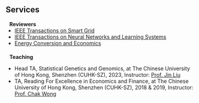 ## Services

<!-- <h4 style="margin:0 10px 0;">Conference Reviewers</h4>

<ul style="margin:0 0 5px;">
  <li><a href="http://cvpr2023.thecvf.com/"><autocolor>IEEE/CVF Conference on Computer Vision and Pattern Recognition (CVPR) 2021-2023</autocolor></a></li>
  <li><a href="http://iccv2021.thecvf.com/"><autocolor>IEEE/CVF International Conference on Computer Vision (ICCV) 2021</autocolor></a></li>
  <li><a href="https://eccv2022.ecva.net/"><autocolor>European Conference on Computer Vision (ECCV) 2022</autocolor></a></li>
</ul> -->

<h4 style="margin:0 10px 0;">Reviewers</h4>

<ul style="margin:0 0 20px;">
  <li><a href="https://ieeexplore.ieee.org/xpl/RecentIssue.jsp?punumber=5165411"><autocolor> IEEE Transactions on Smart Grid</autocolor></a></li>
  <li><a href="https://ieeexplore.ieee.org/xpl/RecentIssue.jsp?punumber=5962385"><autocolor> IEEE Transactions on Neural Networks and Learning Systems</autocolor></a></li>
  <li><a href="https://ietresearch.onlinelibrary.wiley.com/journal/26341581"><autocolor>Energy Conversion and Economics</autocolor></a></li>
  <!-- <li><a href="https://attend.ieee.org/ei2-2023"><autocolor>EI2 2023 (The 7th IEEE Conference on Energy Internet and Energy System Integration)</autocolor></a></li> -->
  <!-- <li><a href="https://www.springer.com/journal/11263"><autocolor>International Journal of Computer Vision (IJCV)</autocolor></a></li> -->
</ul>

<h4 style="margin:0 10px 0;">Teaching</h4>

<ul>
  <li><autocolor>Head TA, Statistical Genetics and Genomics, at The Chinese University of Hong Kong, Shenzhen (CUHK-SZ), 2023, Instructor: <a href="https://scholar.google.com.hk/citations?user=V_yMDw0AAAAJ&hl=en">Prof. Jin Liu</a></autocolor></li>
  <li><autocolor>TA, Reading For Excellence in Economics and Finance, at The Chinese University of Hong Kong, Shenzhen (CUHK-SZ), 2018 & 2019, Instructor: <a href="https://www.linkedin.com/in/wongchak/?originalSubdomain=hk">Prof. Chak Wong</a></autocolor></li>
</ul>

